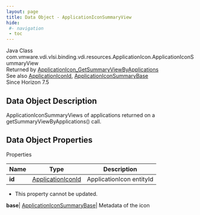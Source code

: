 ```yaml
---
layout: page
title: Data Object - ApplicationIconSummaryView
hide:
 #- navigation
 - toc
---
```






Java Class
    com.vmware.vdi.vlsi.binding.vdi.resources.ApplicationIcon.ApplicationIconSummaryView  
Returned by
     [ApplicationIcon_GetSummaryViewByApplications](vdi.resources.ApplicationIcon.md#getSummaryViewByApplications)  
See also
     [ApplicationIconId](vdi.entity.ApplicationIconId.md), [ApplicationIconSummaryBase](vdi.resources.ApplicationIcon.ApplicationIconSummaryBase.md)  
Since 
    Horizon 7.5

## Data Object Description 

ApplicationIconSummaryViews of applications returned on a getSummaryViewByApplications() call. 

## Data Object Properties

Properties

Name |  Type |  Description   
---|---|---  
**id**| [ApplicationIconId](vdi.entity.ApplicationIconId.md)|  ApplicationIcon entityId   


* This property cannot be updated.

  
**base**| [ApplicationIconSummaryBase](vdi.resources.ApplicationIcon.ApplicationIconSummaryBase.md)|  Metadata of the icon   
  
  
  
 
  
  

